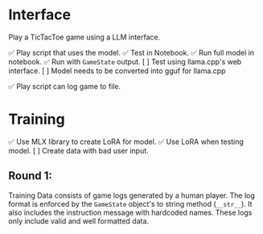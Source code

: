 # Interface

Play a TicTacToe game using a LLM interface.

✅ Play script that uses the model.
    ✅ Test in Notebook.
        ✅ Run full model in notebook.
        ✅ Run with `GameState` output.
    [ ] Test using llama.cpp's web interface.
        [ ] Model needs to be converted into gguf for llama.cpp
        
✅ Play script can log game to file.



# Training

✅ Use MLX library to create LoRA for model.
✅ Use LoRA when testing model.
[ ] Create data with bad user input.



## Round 1:

Training Data consists of game logs generated by a human player. The log format is enforced by the `GameState` object's to string method (`__str__`). It also includes the instruction message with hardcoded names. These logs only include valid and well formatted data.


